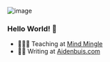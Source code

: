 ![image](https://media0.giphy.com/media/13HgwGsXF0aiGY/giphy.gif?cid=ecf05e47a2uqh5hzcqg5kks0osbirwjhuueccbpein1yvxvp&ep=v1_gifs_search&rid=giphy.gif&ct=g)

### Hello World! 👋

- 👨🏻‍🏫 Teaching at [Mind Mingle](https://www.mindmingle.nl/)
- ✍🏻 Writing at [Aidenbuis.com](https://aidenbuis.com/)
